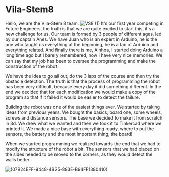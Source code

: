 # Vila-Stem8
Hello, we are the Vila-Stem 8 team.
![VS8 (1)](https://github.com/user-attachments/assets/a4774f91-6fe7-40f2-a07a-25e1a2d4d9e4)
It's our first year competing in Future Engineers, the truth is that we are quite excited to start this, it's a new challenge for us.
Our team is formed by 3 people of different ages, led by our captain Anes.
We have Juan who is an expert in Arduino, he is the one who taught us everything at the beginning, he is a fan of Arduino and everything related.
And finally there is me, Ainhoa, I started doing Arduino a long time ago but I barely remembered, now I have very nice memories. We can say that my job has been to oversee the programming and make the construction of the robot.

We have the idea to go all out, do the 3 laps of the course and then try the obstacle detection. The truth is that the process of programming the robot has been very difficult, because every day it did something different. In the end we decided that for each modification we would make a copy of the program so that if it failed it would be easier to detect the failure.

Building the robot was one of the easiest things ever. We started by taking ideas from previous years. We bought the basics, board one, some wheels, screws and distance sensors. The base we decided to make it from scratch in 3d. We drew what we wanted and then we took it to Tinkercad where we printed it. We made a nice base with everything ready, where to put the sensors, the battery and the most important thing, the board!

When we started programming we realized towards the end that we had to modify the structure of the robot a bit. The sensors that we had placed on the sides needed to be moved to the corners, as they would detect the walls better.

![{07B24EFF-9448-4B25-883E-B94FF1380410}](https://github.com/user-attachments/assets/623976e6-7ef4-4232-87ce-7c7b7c17ae0c)



